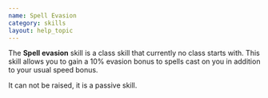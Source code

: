 ```yaml
---
name: Spell Evasion
category: skills
layout: help_topic
---
```

The **Spell evasion** skill is a class skill that currently no class starts with. This skill allows you to gain a 10% evasion bonus to spells cast on you in addition to your usual speed bonus.

It can not be raised, it is a passive skill.